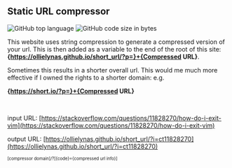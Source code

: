 <!--META A static url shortener that uses string compression to generate shorter redirect links META -->

## Static URL compressor

![GitHub top language](https://img.shields.io/github/languages/top/ollielynas/short_url)
![GitHub code size in bytes](https://img.shields.io/github/languages/code-size/ollielynas/short_url)

This website uses string compression to generate a compressed version of your url. This is then added as a variable to the end of the root of this site: **{https://ollielynas.github.io/short_url/?p=}+{Compressed URL}**. 

Sometimes this results in a shorter overall url. This would me much more effective if I owned the rights to a shorter domain: e.g.

**{https://short.io/?p=}+{Compressed URL}**

<br>

input URL: [https://stackoverflow.com/questions/11828270/how-do-i-exit-vim](https://stackoverflow.com/questions/11828270/how-do-i-exit-vim)
<br>

output URL: [https://ollielynas.github.io/short_url/?i=ct11828270](https://ollielynas.github.io/short_url/?i=ct11828270)
<br>

<small><small>[compressor domain]/?[{code}={compressed url info}]</small></small>
<!-- LAST EDITED 1700195799 LAST EDITED-->